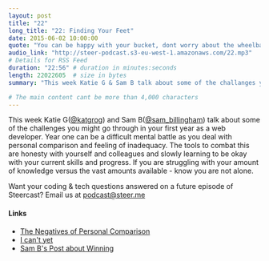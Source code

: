 ```yaml
---
layout: post
title: "22"
long_title: "22: Finding Your Feet"
date: 2015-06-02 10:00:00
quote: "You can be happy with your bucket, dont worry about the wheelbarrow"
audio_link: "http://steer-podcast.s3-eu-west-1.amazonaws.com/22.mp3"
# Details for RSS Feed
duration: "22:56" # duration in minutes:seconds
length: 22022605  # size in bytes
summary: "This week Katie G & Sam B talk about some of the challanges you might go through in your first year as a web developer."

# The main content cant be more than 4,000 characters
---
```


This week Katie G([@katgrog](https://twitter.com/katgrog)) and Sam B([@sam_billingham](https://twitter.com/sam_billingham)) talk about some of the challenges you might go through in your first year as a web developer. Year one can be a difficult mental battle as you deal with personal comparison and feeling of inadequacy. The tools to combat this are honesty with yourself and colleagues and slowly learning to be okay with your current skills and progress. If you are struggling with your amount of knowledge versus the vast amounts available - know you are not alone. 

Want your coding & tech questions answered on a future episode of Steercast? Email us at [podcast@steer.me](mailto:podcast@steer.me)

#### Links
- [The Negatives of Personal Comparison](https://www.steer.me/blog/comparison)
- [I can't yet](https://www.steer.me/blog/i-cant-yet)
- [Sam B's Post about Winning](http://betterthangood.co/ultimate-frisbee/)
